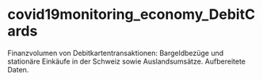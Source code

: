 # covid19monitoring_economy_DebitCards

Finanzvolumen von Debitkartentransaktionen: Bargeldbezüge und stationäre Einkäufe in der Schweiz sowie  Auslandsumsätze. Aufbereitete Daten.
